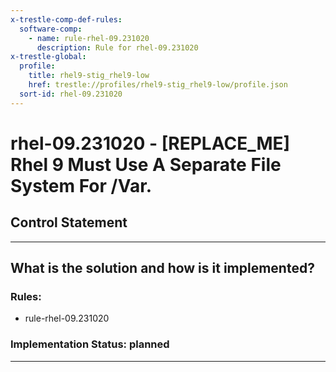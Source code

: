 ```yaml
---
x-trestle-comp-def-rules:
  software-comp:
    - name: rule-rhel-09.231020
      description: Rule for rhel-09.231020
x-trestle-global:
  profile:
    title: rhel9-stig_rhel9-low
    href: trestle://profiles/rhel9-stig_rhel9-low/profile.json
  sort-id: rhel-09.231020
---
```


# rhel-09.231020 - \[REPLACE_ME\] Rhel 9 Must Use A Separate File System For /Var.

## Control Statement

______________________________________________________________________

## What is the solution and how is it implemented?

<!-- For implementation status enter one of: implemented, partial, planned, alternative, not-applicable -->

<!-- Note that the list of rules under ### Rules: is read-only and changes will not be captured after assembly to JSON -->

<!-- Add control implementation description here for control: rhel-09.231020 -->

### Rules:

  - rule-rhel-09.231020

### Implementation Status: planned

______________________________________________________________________
